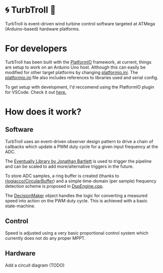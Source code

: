 

#  :cyclone: TurbTroll :japanese_goblin:

TurbTroll is event-driven wind turbine control software targeted at ATMega (Arduino-based) hardware platforms. 

# For developers

TurbTroll has been built with the [PlatformIO](https://platformio.org/) framework, at current, things are setup to work on an Arduino Uno host. Although this can easily be modified for other target platforms by changing [platformio.ini](https://github.com/rossGardiner/TurbTroll/blob/master/platformio.ini). The [platformio.ini](https://github.com/rossGardiner/TurbTroll/blob/master/platformio.ini) file also includes references to libraries used and serial config. 

To get setup with development, I'd reccomend using the PlatformIO plugin for VSCode. Check it out [here.](https://platformio.org/install/ide?install=vscode) 

# How does it work?

## Software 

TurbTroll uses an event-driven observer design pattern to drive a chain of callbacks which update a PWM duty cycle for a given input frequency at the ADC. 

The [Eventually Library by Jonathan Bartlett](https://www.arduino.cc/reference/en/libraries/eventually/) is used to trigger the pipeline and can be scaled to add more/alternative triggers in the future.  

To store ADC samples, a ring buffer is created (thanks to [rlogiacco/CircularBuffer](https://github.com/rlogiacco/CircularBuffer)) and a simple time-domain (per sample) frequency detection scheme is proposed in [DspEngine.cpp](https://github.com/rossGardiner/TurbTroll/blob/master/src/DspEngine.cpp). 

The [DecisionMaker](https://github.com/rossGardiner/TurbTroll/blob/master/src/DecisionMaker.cpp) object handles the logic for converting a measured speed into action on the PWM duty cycle. This is achieved with a basic state-machine. 

## Control 

Speed is adjusted using a very basic proportional control system which currently does not do any proper MPPT. 

## Hardware

Add a circuit diagram (TODO)
